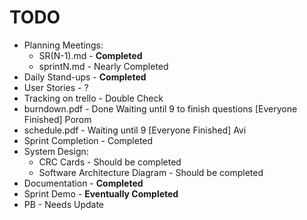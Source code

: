 # TODO
* Planning Meetings:
  * SR(N-1).md - **Completed**
  * sprintN.md - Nearly Completed
* Daily Stand-ups - **Completed**
* User Stories - ?
* Tracking on trello - Double Check 
* burndown.pdf - Done Waiting until 9 to finish questions [Everyone Finished] Porom
* schedule.pdf - Waiting until 9 [Everyone Finished] Avi
* Sprint Completion - Completed
* System Design:
  * CRC Cards - Should be completed
  * Software Architecture Diagram - Should be completed
* Documentation - **Completed**
* Sprint Demo - **Eventually Completed**
* PB - Needs Update
